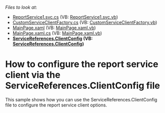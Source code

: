 <!-- default file list -->
*Files to look at*:

* [ReportService1.svc.cs](./CS/E2876.Web/ReportService1.svc.cs) (VB: [ReportService1.svc.vb](./VB/E2876.Web/ReportService1.svc.vb))
* [CustomServiceClientFactory.cs](./CS/E2876/CustomServiceClientFactory.cs) (VB: [CustomServiceClientFactory.vb](./VB/E2876/CustomServiceClientFactory.vb))
* [MainPage.xaml](./CS/E2876/MainPage.xaml) (VB: [MainPage.xaml.vb](./VB/E2876/MainPage.xaml.vb))
* [MainPage.xaml.cs](./CS/E2876/MainPage.xaml.cs) (VB: [MainPage.xaml.vb](./VB/E2876/MainPage.xaml.vb))
* **[ServiceReferences.ClientConfig](./CS/E2876/ServiceReferences.ClientConfig) (VB: [ServiceReferences.ClientConfig](./VB/E2876/ServiceReferences.ClientConfig))**
<!-- default file list end -->
# How to configure the report service client via the ServiceReferences.ClientConfig file


<p>This sample shows how you can use the ServiceReferences.ClientConfig file to configure the report service client options.</p>

<br/>



